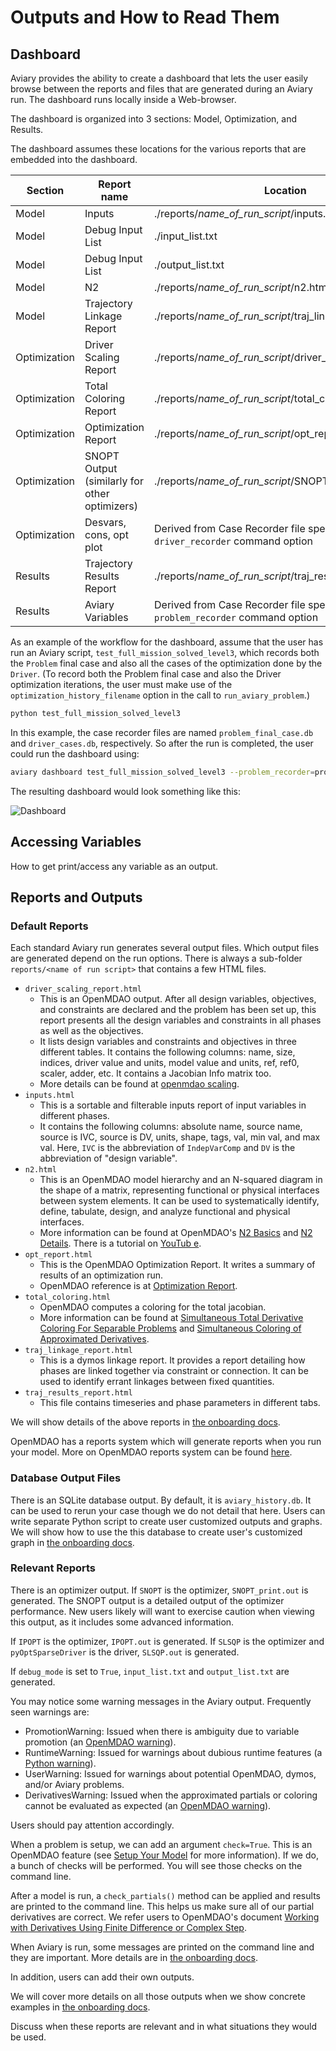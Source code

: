 # Outputs and How to Read Them

## Dashboard

Aviary provides the ability to create a dashboard that lets the user easily browse between the reports and files that are generated during an Aviary run. The dashboard runs locally inside a Web-browser.

The dashboard is organized into 3 sections: Model, Optimization, and Results. 

The dashboard assumes these locations for the various reports that are embedded into the dashboard. 

| **Section**  | **Report name**                               | **Location**                                                                   |
|--------------|-----------------------------------------------|--------------------------------------------------------------------------------|
| Model        | Inputs                                        | ./reports/*name_of_run_script*/inputs.html                                     |
| Model        | Debug Input List                              | ./input_list.txt                                                               |
| Model        | Debug Input List                              | ./output_list.txt                                                              |
| Model        | N2                                            | ./reports/*name_of_run_script*/n2.html                                         |
| Model        | Trajectory Linkage Report                     | ./reports/*name_of_run_script*/traj_linkage_report.html                        |
| Optimization | Driver Scaling Report                         | ./reports/*name_of_run_script*/driver_scaling_report.html                      |
| Optimization | Total Coloring Report                         | ./reports/*name_of_run_script*/total_coloring.html                             |
| Optimization | Optimization Report                           | ./reports/*name_of_run_script*/opt_report.html                                 |
| Optimization | SNOPT Output (similarly for other optimizers) | ./reports/*name_of_run_script*/SNOPT_print.out                                 |
| Optimization | Desvars, cons, opt plot                       | Derived from Case Recorder file specified by `driver_recorder` command option  |
| Results      | Trajectory Results Report                     | ./reports/*name_of_run_script*/traj_results_report.html                        |
| Results      | Aviary Variables                              | Derived from Case Recorder file specified by `problem_recorder` command option |

As an example of the workflow for the dashboard, assume that the user has run an Aviary script, `test_full_mission_solved_level3`, which records both the `Problem` final case and also all the cases of the optimization done by the `Driver`. (To record both the Problem final case and also the Driver optimization iterations, the user must make use of the `optimization_history_filename` option in the call to `run_aviary_problem`.)

```bash
python test_full_mission_solved_level3
```

In this example, the case recorder files are named `problem_final_case.db` and `driver_cases.db`, respectively. So after the run is completed, the user could run the dashboard using:

```bash
aviary dashboard test_full_mission_solved_level3 --problem_recorder=problem_final_case.db  --driver_recorder=driver_cases.db
```

The resulting dashboard would look something like this:

![Dashboard](images/dashboard.png)

## Accessing Variables

How to get print/access any variable as an output.

## Reports and Outputs

### Default Reports

Each standard Aviary run generates several output files. Which output files are generated depend on the run options. There is always a sub-folder `reports/<name of run script>` that contains a few HTML files.

- `driver_scaling_report.html`
  - This is an OpenMDAO output. After all design variables, objectives, and constraints are declared and the problem has been set up, this report presents all the design variables and constraints in all phases as well as the objectives. 
  - It lists design variables and constraints and objectives in three different tables. It contains the following columns: name, size, indices, driver value and units, model value and units, ref, ref0, scaler, adder, etc. It contains a Jacobian Info matrix too.
  - More details can be found at [openmdao scaling](https://openmdao.org/newdocs/versions/latest/other_useful_docs/om_command.html#om-command-scaling).
- `inputs.html`
  - This is a sortable and filterable inputs report of input variables in different phases.
  - It contains the following columns: absolute name, source name, source is IVC, source is DV, units, shape, tags, val, min val, and max val. Here, `IVC` is the abbreviation of `IndepVarComp` and `DV` is the abbreviation of "design variable".
- `n2.html`
  - This is an OpenMDAO model hierarchy and an N-squared diagram in the shape of a matrix, representing functional or physical interfaces between system elements. It can be used to systematically identify, define, tabulate, design, and analyze functional and physical interfaces.
  - More information can be found at OpenMDAO's [N2 Basics](https://openmdao.org/newdocs/versions/latest/features/model_visualization/n2_basics/n2_basics.html) and [N2 Details](https://openmdao.org/newdocs/versions/latest/features/model_visualization/n2_details/n2_details.html). There is a tutorial on [YouTub e](https://www.youtube.com/watch?v=42VtbX6CX3A).
- `opt_report.html`
  - This is the OpenMDAO Optimization Report. It writes a summary of results of an optimization run.
  - OpenMDAO reference is at [Optimization Report](https://openmdao.org/newdocs/versions/latest/features/reports/optimization_report.html).
- `total_coloring.html`
  - OpenMDAO computes a coloring for the total jacobian.
  - More information can be found at [Simultaneous Total Derivative Coloring For Separable Problems](https://openmdao.org/newdocs/versions/latest/features/core_features/working_with_derivatives/simul_derivs.html) and [Simultaneous Coloring of Approximated Derivatives](https://openmdao.org/newdocs/versions/latest/features/experimental/approx_coloring.html).
- `traj_linkage_report.html`
  - This is a dymos linkage report. It provides a report detailing how phases are linked together via constraint or connection. It can be used to identify errant linkages between fixed quantities.
- `traj_results_report.html`
  - This file contains timeseries and phase parameters in different tabs.

We will show details of the above reports in [the onboarding docs](../getting_started/onboarding.md).

OpenMDAO has a reports system which will generate reports when you run your model. More on OpenMDAO reports system can be found [here](https://openmdao.org/newdocs/versions/latest/features/reports/reports_system.html).

### Database Output Files

There is an SQLite database output. By default, it is `aviary_history.db`. It can be used to rerun your case though we do not detail that here. Users can write separate Python script to create user customized outputs and graphs. We will show how to use the this database to create user's customized graph in [the onboarding docs](../getting_started/onboarding.md).

### Relevant Reports

There is an optimizer output. If `SNOPT` is the optimizer, `SNOPT_print.out` is generated. The SNOPT output is a detailed output of the optimizer performance. New users likely will want to exercise caution when viewing this output, as it includes some advanced information.

If `IPOPT` is the optimizer, `IPOPT.out` is generated. If `SLSQP` is the optimizer and `pyOptSparseDriver` is the driver, `SLSQP.out` is generated.

If `debug_mode` is set to `True`, `input_list.txt` and `output_list.txt` are generated.

You may notice some warning messages in the Aviary output. Frequently seen warnings are:

- PromotionWarning: Issued when there is ambiguity due to variable promotion (an [OpenMDAO warning](https://openmdao.org/newdocs/versions/latest/features/warning_control/warnings.html)).
- RuntimeWarning: Issued for warnings about dubious runtime features (a [Python warning](https://docs.python.org/3/library/warnings.html)).
- UserWarning: Issued for warnings about potential OpenMDAO, dymos, and/or Aviary problems.
- DerivativesWarning: Issued when the approximated partials or coloring cannot be evaluated as expected (an [OpenMDAO warning](https://openmdao.org/newdocs/versions/latest/features/warning_control/warnings.html)).

Users should pay attention accordingly.

When a problem is setup, we can add an argument `check=True`. This is an OpenMDAO feature (see [Setup Your Model](https://openmdao.org/newdocs/versions/latest/features/core_features/running_your_models/setup.html) for more information). If we do, a bunch of checks will be performed. You will see those checks on the command line.

After a model is run, a `check_partials()` method can be applied and results are printed to the command line. This helps us make sure all of our partial derivatives are correct. We refer users to OpenMDAO's document [Working with Derivatives
Using Finite Difference or Complex Step](https://openmdao.org/newdocs/versions/latest/features/core_features/working_with_derivatives/main.html).

When Aviary is run, some messages are printed on the command line and they are important. More details are in [the onboarding docs](../getting_started/onboarding.md).

In addition, users can add their own outputs.

We will cover more details on all those outputs when we show concrete examples in [the onboarding docs](../getting_started/onboarding.md).

Discuss when these reports are relevant and in what situations they would be used.
